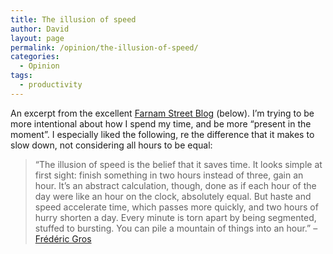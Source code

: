```yaml
---
title: The illusion of speed
author: David
layout: page
permalink: /opinion/the-illusion-of-speed/
categories:
  - Opinion
tags:
  - productivity
---
```

An excerpt from the excellent [Farnam Street Blog][1] (below). I&#8217;m trying to be more intentional about how I spend my time, and be more &#8220;present in the moment&#8221;. I especially liked the following, re the difference that it makes to slow down, not considering all hours to be equal:

> &#8220;The illusion of speed is the belief that it saves time. It looks simple at first sight: finish something in two hours instead of three, gain an hour. It’s an abstract calculation, though, done as if each hour of the day were like an hour on the clock, absolutely equal. But haste and speed accelerate time, which passes more quickly, and two hours of hurry shorten a day. Every minute is torn apart by being segmented, stuffed to bursting. You can pile a mountain of things into an hour.&#8221; &#8211; [Frédéric Gros][2]

 [1]: http://www.farnamstreetblog.com/2014/05/a-philosophy-of-walking/
 [2]: http://www.theguardian.com/books/2014/apr/20/frederic-gros-walk-nietzsche-kant
